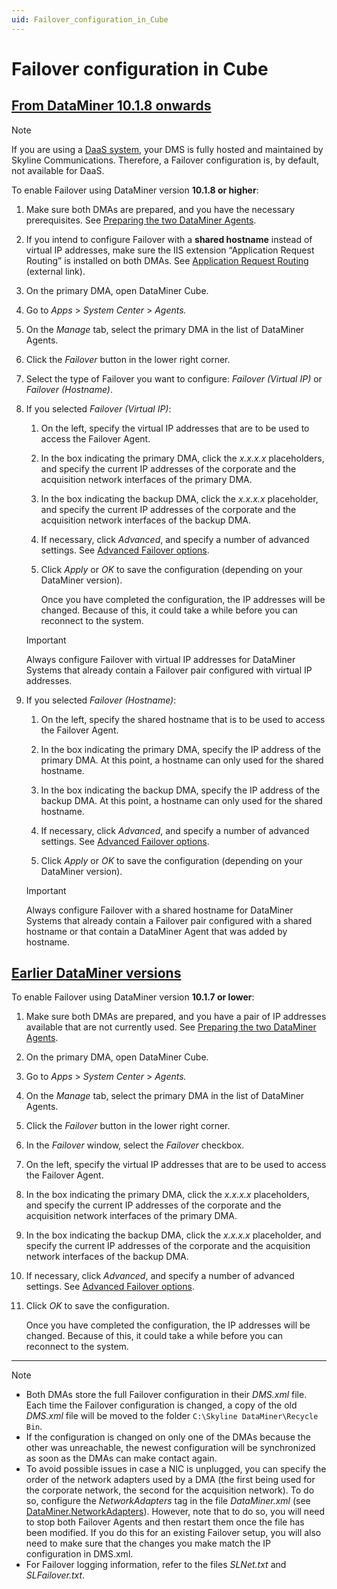 ```yaml
---
uid: Failover_configuration_in_Cube
---
```


# Failover configuration in Cube

## [From DataMiner 10.1.8 onwards](#tab/tabid-1)

> [!NOTE]
> If you are using a [DaaS system](xref:Creating_a_DMS_in_the_cloud), your DMS is fully hosted and maintained by Skyline Communications. Therefore, a Failover configuration is, by default, not available for DaaS<!--RN 40013-->.

To enable Failover using DataMiner version **10.1.8 or higher**:

1. Make sure both DMAs are prepared, and you have the necessary prerequisites. See [Preparing the two DataMiner Agents](xref:Preparing_the_two_DataMiner_Agents).

1. If you intend to configure Failover with a **shared hostname** instead of virtual IP addresses, make sure the IIS extension “Application Request Routing” is installed on both DMAs. See [Application Request Routing](https://www.iis.net/downloads/microsoft/application-request-routing) (external link).

1. On the primary DMA, open DataMiner Cube.

1. Go to *Apps* > *System Center* > *Agents.*

1. On the *Manage* tab, select the primary DMA in the list of DataMiner Agents.

1. Click the *Failover* button in the lower right corner.

1. Select the type of Failover you want to configure: *Failover (Virtual IP)* or *Failover (Hostname)*.

1. If you selected *Failover (Virtual IP)*:

   1. On the left, specify the virtual IP addresses that are to be used to access the Failover Agent.

   1. In the box indicating the primary DMA, click the *x.x.x.x* placeholders, and specify the current IP addresses of the corporate and the acquisition network interfaces of the primary DMA.

   1. In the box indicating the backup DMA, click the *x.x.x.x* placeholder, and specify the current IP addresses of the corporate and the acquisition network interfaces of the backup DMA.

   1. If necessary, click *Advanced*, and specify a number of advanced settings. See [Advanced Failover options](xref:Advanced_Failover_options).

   1. Click *Apply* or *OK* to save the configuration (depending on your DataMiner version).

      Once you have completed the configuration, the IP addresses will be changed. Because of this, it could take a while before you can reconnect to the system.

   > [!IMPORTANT]
   > Always configure Failover with virtual IP addresses for DataMiner Systems that already contain a Failover pair configured with virtual IP addresses.

1. If you selected *Failover (Hostname)*:

   1. On the left, specify the shared hostname that is to be used to access the Failover Agent.

   1. In the box indicating the primary DMA, specify the IP address of the primary DMA. At this point, a hostname can only used for the shared hostname.

   1. In the box indicating the backup DMA, specify the IP address of the backup DMA. At this point, a hostname can only used for the shared hostname.

   1. If necessary, click *Advanced*, and specify a number of advanced settings. See [Advanced Failover options](xref:Advanced_Failover_options).

   1. Click *Apply* or *OK* to save the configuration (depending on your DataMiner version).

   > [!IMPORTANT]
   > Always configure Failover with a shared hostname for DataMiner Systems that already contain a Failover pair configured with a shared hostname or that contain a DataMiner Agent that was added by hostname.

## [Earlier DataMiner versions](#tab/tabid-2)

To enable Failover using DataMiner version **10.1.7 or lower**:

1. Make sure both DMAs are prepared, and you have a pair of IP addresses available that are not currently used. See [Preparing the two DataMiner Agents](xref:Preparing_the_two_DataMiner_Agents).

1. On the primary DMA, open DataMiner Cube.

1. Go to *Apps* > *System Center* > *Agents.*

1. On the *Manage* tab, select the primary DMA in the list of DataMiner Agents.

1. Click the *Failover* button in the lower right corner.

1. In the *Failover* window, select the *Failover* checkbox.

1. On the left, specify the virtual IP addresses that are to be used to access the Failover Agent.

1. In the box indicating the primary DMA, click the *x.x.x.x* placeholders, and specify the current IP addresses of the corporate and the acquisition network interfaces of the primary DMA.

1. In the box indicating the backup DMA, click the *x.x.x.x* placeholder, and specify the current IP addresses of the corporate and the acquisition network interfaces of the backup DMA.

1. If necessary, click *Advanced*, and specify a number of advanced settings. See [Advanced Failover options](xref:Advanced_Failover_options).

1. Click *OK* to save the configuration.

   Once you have completed the configuration, the IP addresses will be changed. Because of this, it could take a while before you can reconnect to the system.

***

> [!NOTE]
>
> - Both DMAs store the full Failover configuration in their *DMS.xml* file. Each time the Failover configuration is changed, a copy of the old *DMS.xml* file will be moved to the folder `C:\Skyline DataMiner\Recycle Bin`.
> - If the configuration is changed on only one of the DMAs because the other was unreachable, the newest configuration will be synchronized as soon as the DMAs can make contact again.
> - To avoid possible issues in case a NIC is unplugged, you can specify the order of the network adapters used by a DMA (the first being used for the corporate network, the second for the acquisition network). To do so, configure the *NetworkAdapters* tag in the file *DataMiner.xml* (see [DataMiner.NetworkAdapters](xref:DataMiner_xml#dataminernetworkadapters)). However, note that to do so, you will need to stop both Failover Agents and then restart them once the file has been modified. If you do this for an existing Failover setup, you will also need to make sure that the changes you make match the IP configuration in DMS.xml.
> - For Failover logging information, refer to the files *SLNet.txt* and *SLFailover.txt*.
